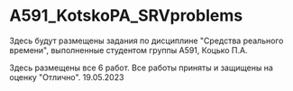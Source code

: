 # A591_KotskoPA_SRVproblems
Здесь будут размещены задания по дисциплине "Средства реального времени", выполненные студентом группы А591, Коцько П.А.

Здесь размещены все 6 работ. Все работы приняты и защищены на оценку "Отлично".  19.05.2023
